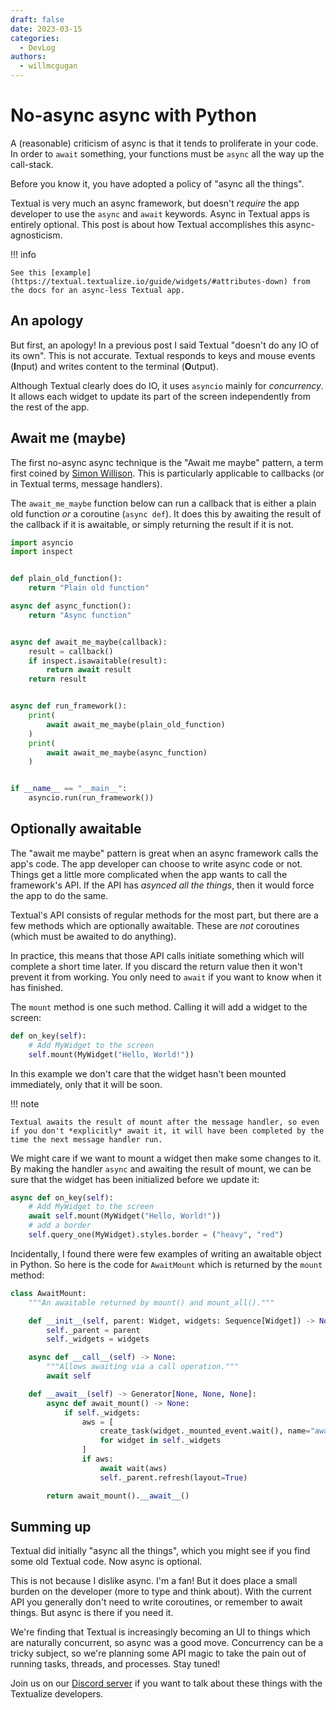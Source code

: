 ```yaml
---
draft: false
date: 2023-03-15
categories:
  - DevLog
authors:
  - willmcgugan
---
```


# No-async async with Python

A (reasonable) criticism of async is that it tends to proliferate in your code. In order to `await` something, your functions must be `async` all the way up the call-stack.

Before you know it, you have adopted a policy of "async all the things".

<!-- more -->

Textual is very much an async framework, but doesn't *require* the app developer to use the `async` and `await` keywords. Async in Textual apps is entirely optional. This post is about how Textual accomplishes this async-agnosticism.

!!! info

    See this [example](https://textual.textualize.io/guide/widgets/#attributes-down) from the docs for an async-less Textual app.


## An apology

But first, an apology! In a previous post I said Textual "doesn't do any IO of its own". This is not accurate. Textual responds to keys and mouse events (**I**nput) and writes content to the terminal (**O**utput).

Although Textual clearly does do IO, it uses `asyncio` mainly for *concurrency*. It allows each widget to update its part of the screen independently from the rest of the app.

## Await me (maybe)

The first no-async async technique is the "Await me maybe" pattern, a term first coined by [Simon Willison](https://simonwillison.net/2020/Sep/2/await-me-maybe/). This is particularly applicable to callbacks (or in Textual terms, message handlers).

The `await_me_maybe` function below can run a callback that is either a plain old function *or* a coroutine (`async def`). It does this by awaiting the result of the callback if it is awaitable, or simply returning the result if it is not.


```python
import asyncio
import inspect


def plain_old_function():
    return "Plain old function"

async def async_function():
    return "Async function"


async def await_me_maybe(callback):
    result = callback()
    if inspect.isawaitable(result):
        return await result
    return result


async def run_framework():
    print(
        await await_me_maybe(plain_old_function)
    )
    print(
        await await_me_maybe(async_function)
    )


if __name__ == "__main__":
    asyncio.run(run_framework())
```

## Optionally awaitable

The "await me maybe" pattern is great when an async framework calls the app's code. The app developer can choose to write async code or not. Things get a little more complicated when the app wants to call the framework's API. If the API has *asynced all the things*, then it would force the app to do the same.

Textual's API consists of regular methods for the most part, but there are a few methods which are optionally awaitable. These are *not* coroutines (which must be awaited to do anything).

In practice, this means that those API calls initiate something which will complete a short time later. If you discard the return value then it won't prevent it from working. You only need to `await` if you want to know when it has finished.

The `mount` method is one such method. Calling it will add a widget to the screen:

```python
def on_key(self):
    # Add MyWidget to the screen
    self.mount(MyWidget("Hello, World!"))
```

In this example we don't care that the widget hasn't been mounted immediately, only that it will be soon.

!!! note

    Textual awaits the result of mount after the message handler, so even if you don't *explicitly* await it, it will have been completed by the time the next message handler run.

We might care if we want to mount a widget then make some changes to it. By making the handler `async` and awaiting the result of mount, we can be sure that the widget has been initialized before we update it:

```python
async def on_key(self):
    # Add MyWidget to the screen
    await self.mount(MyWidget("Hello, World!"))
    # add a border
    self.query_one(MyWidget).styles.border = ("heavy", "red")
```

Incidentally, I found there were few examples of writing an awaitable object in Python. So here is the code for `AwaitMount` which is returned by the `mount` method:

```python
class AwaitMount:
    """An awaitable returned by mount() and mount_all()."""

    def __init__(self, parent: Widget, widgets: Sequence[Widget]) -> None:
        self._parent = parent
        self._widgets = widgets

    async def __call__(self) -> None:
        """Allows awaiting via a call operation."""
        await self

    def __await__(self) -> Generator[None, None, None]:
        async def await_mount() -> None:
            if self._widgets:
                aws = [
                    create_task(widget._mounted_event.wait(), name="await mount")
                    for widget in self._widgets
                ]
                if aws:
                    await wait(aws)
                    self._parent.refresh(layout=True)

        return await_mount().__await__()
```

## Summing up

Textual did initially "async all the things", which you might see if you find some old Textual code. Now async is optional.

This is not because I dislike async. I'm a fan! But it does place a small burden on the developer (more to type and think about). With the current API you generally don't need to write coroutines, or remember to await things. But async is there if you need it.

We're finding that Textual is increasingly becoming an UI to things which are naturally concurrent, so async was a good move. Concurrency can be a tricky subject, so we're planning some API magic to take the pain out of running tasks, threads, and processes. Stay tuned!

Join us on our [Discord server](https://discord.gg/Enf6Z3qhVr) if you want to talk about these things with the Textualize developers.
